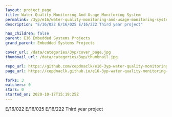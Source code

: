 ```yaml
---
layout: project_page
title: Water Quality Monitoring And Usage Monitoring System
permalink: /3yp/e16/water-quality-monitoring-and-usage-monitoring-system
description: "E/16/022 E/16/025 E/16/222 Third year project"

has_children: false
parent: E16 Embedded Systems Projects
grand_parent: Embedded Systems Projects

cover_url: /data/categories/3yp/cover_page.jpg
thumbnail_url: /data/categories/3yp/thumbnail.jpg

repo_url: https://github.com/cepdnaclk/e16-3yp-water-quality-monitoring-and-usage-monitoring-system
page_url: https://cepdnaclk.github.io/e16-3yp-water-quality-monitoring-and-usage-monitoring-system

forks: 3
watchers: 0
stars: 0
started_on: 2020-10-17T15:19:25Z
---
```

E/16/022 E/16/025 E/16/222 Third year project

